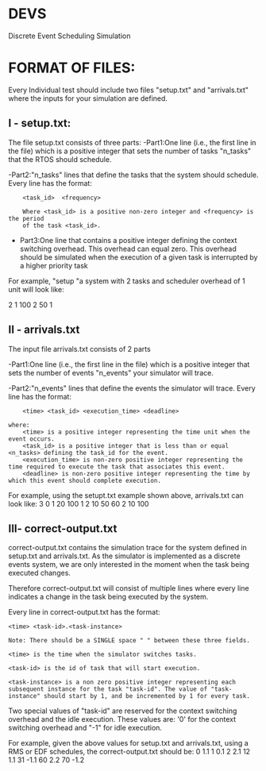 # DEVS
Discrete Event Scheduling Simulation

FORMAT OF FILES:
================
 
Every Individual test should include two files "setup.txt" and
"arrivals.txt" where the inputs for your simulation are defined. 

I - setup.txt:
--------------

The file setup.txt consists of three parts:
 -Part1:One line (i.e., the first line in the file) which is a positive
		integer that sets the number of tasks "n_tasks" that the RTOS should schedule.

 -Part2:"n_tasks" lines that define the tasks that the system should schedule.
		Every line has the format:

		<task_id>  <frequency>

		Where <task_id> is a positive non-zero integer and <frequency> is the period
		of the task <task_id>.

 - Part3:One line that contains a positive integer defining the context
		switching overhead. This overhead can equal zero. This overhead should be
		simulated when the execution of a given task is interrupted by a higher
		priority task

For example, "setup "a system with 2 tasks and scheduler overhead of 1 unit
will look like:    

2
1 100
2 50 
1


II - arrivals.txt
-----------------

The input file arrivals.txt consists of 2 parts 

 -Part1:One line (i.e., the first line in the file) which is a positive
		integer that sets the number of events "n_events" your simulator will trace.

 -Part2:"n_events" lines that define the events the simulator will trace.
		Every line has the format: 

		<time> <task_id> <execution_time> <deadline>

	where:
		<time> is a positive integer representing the time unit when the event occurs. 
		<task_id> is a positive integer that is less than or equal <n_tasks> defining the task_id for the event.  
		<execution_time> is non-zero positive integer representing the time required to execute the task that associates this event.  
		<deadline> is non-zero positive integer representing the time by which this event should complete execution.

For example, using the setupt.txt example shown above, arrivals.txt can look like:
3
0 1 20 100
1 2 10 50
60 2 10 100

III- correct-output.txt   
-----------------------

correct-output.txt contains the simulation trace for the system defined in
setup.txt and arrivals.txt. As the simulator is implemented as a discrete
events system, we are only interested in the moment when the task being
executed changes.  

Therefore correct-output.txt will consist of multiple lines where every line
indicates a change in the task being executed by the system. 

Every line in correct-output.txt has the format:

	<time> <task-id>.<task-instance>

	Note: There should be a SINGLE space " " between these three fields.

	<time> is the time when the simulator switches tasks. 

	<task-id> is the id of task that will start execution.

	<task-instance> is a non zero positive integer representing each subsequent instance for the task "task-id". The value of "task-instance" should start by 1, and be incremented by 1 for every task.  

Two special values of "task-id" are reserved for the context switching overhead and the
idle execution. These values are: '0' for the context switching overhead and "-1" for
idle execution.

For example, given the above values for setup.txt and arrivals.txt, using a RMS or EDF schedules, the correct-output.txt should be:
0 1.1
1 0.1
2 2.1
12 1.1
31 -1.1
60 2.2
70 -1.2
